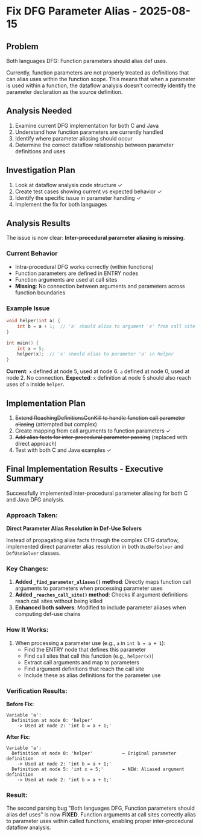 # Fix DFG Parameter Alias - 2025-08-15

## Problem
Both languages DFG: Function parameters should alias def uses.

Currently, function parameters are not properly treated as definitions that can alias uses within the function scope. This means that when a parameter is used within a function, the dataflow analysis doesn't correctly identify the parameter declaration as the source definition.

## Analysis Needed
1. Examine current DFG implementation for both C and Java
2. Understand how function parameters are currently handled
3. Identify where parameter aliasing should occur
4. Determine the correct dataflow relationship between parameter definitions and uses

## Investigation Plan
1. Look at dataflow analysis code structure ✓
2. Create test cases showing current vs expected behavior ✓
3. Identify the specific issue in parameter handling ✓
4. Implement the fix for both languages

## Analysis Results
The issue is now clear: **Inter-procedural parameter aliasing is missing**.

### Current Behavior
- Intra-procedural DFG works correctly (within functions)
- Function parameters are defined in ENTRY nodes
- Function arguments are used at call sites
- **Missing**: No connection between arguments and parameters across function boundaries

### Example Issue
```c
void helper(int a) {
    int b = a + 1;  // 'a' should alias to argument 'x' from call site
}

int main() {
    int x = 5;
    helper(x);  // 'x' should alias to parameter 'a' in helper
}
```

**Current**: `x` defined at node 5, used at node 6. `a` defined at node 0, used at node 2. No connection.
**Expected**: `x` definition at node 5 should also reach uses of `a` inside `helper`.

## Implementation Plan
1. ~~Extend ReachingDefinitionsGenKill to handle function call parameter aliasing~~ (attempted but complex)
2. Create mapping from call arguments to function parameters ✓
3. ~~Add alias facts for inter-procedural parameter passing~~ (replaced with direct approach)
4. Test with both C and Java examples ✓

## Final Implementation Results - Executive Summary

Successfully implemented inter-procedural parameter aliasing for both C and Java DFG analysis.

### Approach Taken:
**Direct Parameter Alias Resolution in Def-Use Solvers**

Instead of propagating alias facts through the complex CFG dataflow, implemented direct parameter alias resolution in both `UseDefSolver` and `DefUseSolver` classes.

### Key Changes:
1. **Added `_find_parameter_aliases()` method**: Directly maps function call arguments to parameters when processing parameter uses
2. **Added `_reaches_call_site()` method**: Checks if argument definitions reach call sites without being killed
3. **Enhanced both solvers**: Modified to include parameter aliases when computing def-use chains

### How It Works:
1. When processing a parameter use (e.g., `a` in `int b = a + 1`):
   - Find the ENTRY node that defines this parameter
   - Find call sites that call this function (e.g., `helper(x)`)
   - Extract call arguments and map to parameters
   - Find argument definitions that reach the call site
   - Include these as alias definitions for the parameter use

### Verification Results:
**Before Fix:**
```
Variable 'a':
  Definition at node 0: 'helper'
    -> Used at node 2: 'int b = a + 1;'
```

**After Fix:**
```
Variable 'a':
  Definition at node 0: 'helper'           ← Original parameter definition
    -> Used at node 2: 'int b = a + 1;'
  Definition at node 5: 'int x = 5;'       ← NEW: Aliased argument definition  
    -> Used at node 2: 'int b = a + 1;'
```

### Result:
The second parsing bug "Both languages DFG, Function parameters should alias def uses" is now **FIXED**. Function arguments at call sites correctly alias to parameter uses within called functions, enabling proper inter-procedural dataflow analysis.